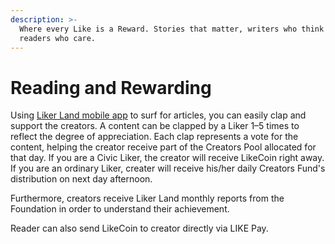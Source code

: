 ```yaml
---
description: >-
  Where every Like is a Reward. Stories that matter, writers who think and
  readers who care.
---
```


# Reading and Rewarding

Using [Liker Land mobile app](https://docs.like.co/user-guide/liker-land/liker-land-mobile-app) to surf for articles, you can easily clap and support the creators. A content can be clapped by a Liker 1–5 times to reflect the degree of appreciation. Each clap represents a vote for the content, helping the creator receive part of the Creators Pool allocated for that day. If you are a Civic Liker, the creator will receive LikeCoin right away. If you are an ordinary Liker, creater will receive his/her daily Creators Fund's distribution on next day afternoon.

Furthermore, creators receive Liker Land monthly reports from the Foundation in order to understand their achievement.

Reader can also send LikeCoin to creator directly via LIKE Pay.

